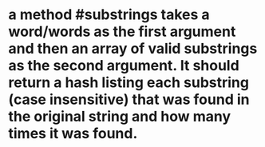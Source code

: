 # a method #substrings takes a word/words as the first argument and then an array of valid substrings as the second argument. It should return a hash listing each substring (case insensitive) that was found in the original string and how many times it was found.
